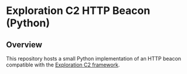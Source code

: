 # Exploration C2 HTTP Beacon (Python)

## Overview

This repository hosts a small Python implementation of an HTTP beacon compatible with the [Exploration C2 framework](https://github.com/maxDcb/C2TeamServer).
